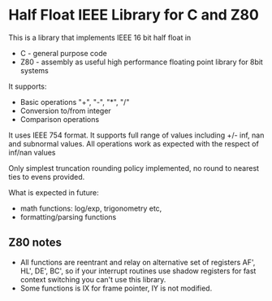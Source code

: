 # Half Float IEEE Library for C and Z80

This is a library that implements IEEE 16 bit half float in

- C - general purpose code
- Z80 - assembly as useful high performance floating point library for 8bit systems

It supports:

- Basic operations "+", "-", "\*", "/"
- Conversion to/from integer
- Comparison operations

It uses IEEE 754 format. It supports full range of values including +/- inf, nan and subnormal values.
All operations work as expected with the respect of inf/nan values

Only simplest truncation rounding policy implemented, no round to nearest ties to evens provided.

What is expected in future:

- math functions: log/exp, trigonometry etc,
- formatting/parsing functions

## Z80 notes

- All functions are reentrant and relay on alternative set of registers AF', HL', DE', BC', so if your interrupt routines use shadow registers for fast context switching you can't use this library.
- Some functions is IX for frame pointer, IY is not modified.

